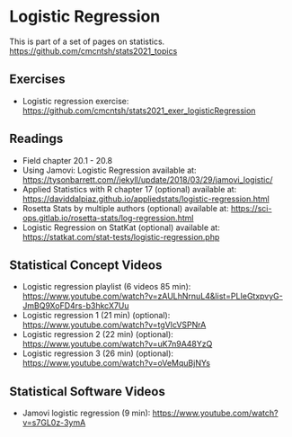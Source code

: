 # Logistic Regression

This is part of a set of pages on statistics. https://github.com/cmcntsh/stats2021_topics

## Exercises

* Logistic regression exercise: https://github.com/cmcntsh/stats2021_exer_logisticRegression

## Readings

* Field chapter 20.1 - 20.8
* Using Jamovi: Logistic Regression available at: https://tysonbarrett.com//jekyll/update/2018/03/29/jamovi_logistic/
* Applied Statistics with R chapter 17 (optional) available at: https://daviddalpiaz.github.io/appliedstats/logistic-regression.html
* Rosetta Stats by multiple authors (optional) available at: https://sci-ops.gitlab.io/rosetta-stats/log-regression.html
* Logistic Regression on StatKat (optional) available at: https://statkat.com/stat-tests/logistic-regression.php

## Statistical Concept Videos

* Logistic regression playlist (6 videos 85 min): https://www.youtube.com/watch?v=zAULhNrnuL4&list=PLIeGtxpvyG-JmBQ9XoFD4rs-b3hkcX7Uu
* Logistic regression 1 (21 min) (optional): https://www.youtube.com/watch?v=tgVlcVSPNrA
* Logistic regression 2 (22 min) (optional): https://www.youtube.com/watch?v=uK7n9A48YzQ
* Logistic regression 3 (26 min) (optional): https://www.youtube.com/watch?v=oVeMquBjNYs

## Statistical Software Videos

* Jamovi logistic regression (9 min): https://www.youtube.com/watch?v=s7GL0z-3ymA
